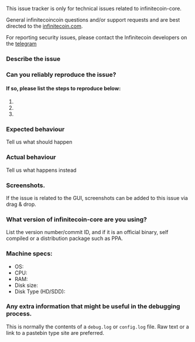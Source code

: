 <!--- Remove sections that do not apply -->

This issue tracker is only for technical issues related to infinitecoin-core.

General infinitecoincoin questions and/or support requests and are best directed to the [infinitecoin.com](https://infinitecoin.com/).

For reporting security issues, please contact the Infinitecoin developers on the [telegram](https://t.me/infinitecoin_IFC) 

### Describe the issue

### Can you reliably reproduce the issue?
#### If so, please list the steps to reproduce below:
1.
2.
3.

### Expected behaviour
Tell us what should happen

### Actual behaviour
Tell us what happens instead

### Screenshots.
If the issue is related to the GUI, screenshots can be added to this issue via drag & drop.

### What version of infinitecoin-core are you using?
List the version number/commit ID, and if it is an official binary, self compiled or a distribution package such as PPA.

### Machine specs:
- OS:
- CPU:
- RAM:
- Disk size:
- Disk Type (HD/SDD):

### Any extra information that might be useful in the debugging process.
This is normally the contents of a `debug.log` or `config.log` file. Raw text or a link to a pastebin type site are preferred.
